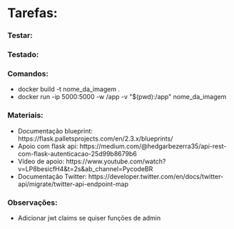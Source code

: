 <h1>Tarefas:</h1>

<ul>
</ul>

<h3>Testar:</h3>
<ul>
</ul>

<h3>Testado:</h3>
<ul>
</ul>

<h3>Comandos:</h3>
<ul>
    <li>docker build -t nome_da_imagem .</li>
    <li>docker run -ip 5000:5000 -w /app -v "$(pwd):/app" nome_da_imagem</li>
</ul>

<h3>Materiais:</h3>
<ul>
    <li>Documentação blueprint: https://flask.palletsprojects.com/en/2.3.x/blueprints/</li>
    <li>Apoio com flask api: https://medium.com/@hedgarbezerra35/api-rest-com-flask-autenticacao-25d99b8679b6</li>
    <li>Vídeo de apoio: https://www.youtube.com/watch?v=LP8besicfH4&t=2s&ab_channel=PycodeBR</li>
    <li>Documentação Twitter: https://developer.twitter.com/en/docs/twitter-api/migrate/twitter-api-endpoint-map</li>
</ul>
<h3>Observações:</h3>
<ul>
    <li>Adicionar jwt claims se quiser funções de admin</li>
</ul>